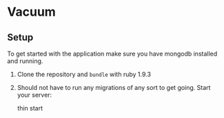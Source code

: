 Vacuum
============

Setup
-----------

To get started with the application make sure you have mongodb installed and running.

1) Clone the repository and `bundle` with ruby 1.9.3

2) Should not have to run any migrations of any sort to get going. Start your server:

	thin start


